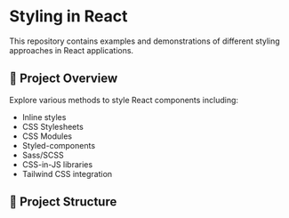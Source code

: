 # Styling in React

This repository contains examples and demonstrations of different styling approaches in React applications.

## 🎯 Project Overview

Explore various methods to style React components including:
- Inline styles
- CSS Stylesheets
- CSS Modules
- Styled-components
- Sass/SCSS
- CSS-in-JS libraries
- Tailwind CSS integration

## 📁 Project Structure
